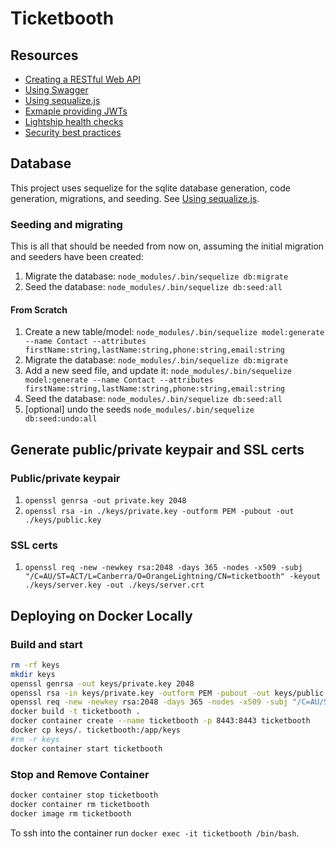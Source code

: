 # Ticketbooth

## Resources

- [Creating a RESTful Web API](https://medium.com/@metehansenol/creating-a-restful-web-api-with-node-js-and-express-js-from-scratch-9ba6e21d58b9)
- [Using Swagger](http://www.acuriousanimal.com/2018/10/20/express-swagger-doc.html)
- [Using sequalize.js](https://stackabuse.com/using-sequelize-js-and-sqlite-in-an-express-js-app/)
- [Exmaple providing JWTs](https://dev.to/santypk4/you-don-t-need-passport-js-guide-to-node-js-authentication-26ig)
- [Lightship health checks](https://github.com/gajus/lightship#lightship-usage-examples-using-with-express-js)
- [Security best practices](https://expressjs.com/en/advanced/best-practice-security.html)

## Database

This project uses sequelize for the sqlite database generation, code generation, migrations, and seeding.
See [Using sequalize.js](https://stackabuse.com/using-sequelize-js-and-sqlite-in-an-express-js-app/).

### Seeding and migrating

This is all that should be needed from now on, assuming the initial migration and seeders have been created:

1. Migrate the database: `node_modules/.bin/sequelize db:migrate`
2. Seed the database: `node_modules/.bin/sequelize db:seed:all`

#### From Scratch

1. Create a new table/model:
`node_modules/.bin/sequelize model:generate --name Contact --attributes firstName:string,lastName:string,phone:string,email:string`
2. Migrate the database:
`node_modules/.bin/sequelize db:migrate`
3. Add a new seed file, and update it:
`node_modules/.bin/sequelize model:generate --name Contact --attributes firstName:string,lastName:string,phone:string,email:string`
4. Seed the database:
`node_modules/.bin/sequelize db:seed:all`
5. [optional] undo the seeds
`node_modules/.bin/sequelize db:seed:undo:all`

## Generate public/private keypair and SSL certs

### Public/private keypair

1. `openssl genrsa -out private.key 2048`
2. `openssl rsa -in ./keys/private.key -outform PEM -pubout -out ./keys/public.key`

### SSL certs

1. `openssl req -new -newkey rsa:2048 -days 365 -nodes -x509 -subj "/C=AU/ST=ACT/L=Canberra/O=OrangeLightning/CN=ticketbooth" -keyout ./keys/server.key -out ./keys/server.crt`

## Deploying on Docker Locally

### Build and start

``` bash
rm -rf keys
mkdir keys
openssl genrsa -out keys/private.key 2048
openssl rsa -in keys/private.key -outform PEM -pubout -out keys/public.key
openssl req -new -newkey rsa:2048 -days 365 -nodes -x509 -subj "/C=AU/ST=ACT/L=Canberra/O=OrangeLightning/CN=ticketbooth" -keyout keys/server.key -out keys/server.crt
docker build -t ticketbooth .
docker container create --name ticketbooth -p 8443:8443 ticketbooth
docker cp keys/. ticketbooth:/app/keys
#rm -r keys
docker container start ticketbooth
```

### Stop and Remove Container

```bash
docker container stop ticketbooth
docker container rm ticketbooth
docker image rm ticketbooth
```

To ssh into the container run `docker exec -it ticketbooth /bin/bash`.
